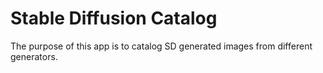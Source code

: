 # Stable Diffusion Catalog

The purpose of this app is to catalog SD generated images from different generators. 
